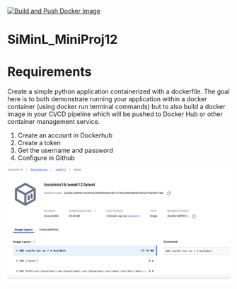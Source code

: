 [![Build and Push Docker Image](https://github.com/nogibjj/SiMinL_Week12/actions/workflows/hello.yml/badge.svg)](https://github.com/nogibjj/SiMinL_Week12/actions/workflows/hello.yml)

# SiMinL_MiniProj12

# Requirements
Create a simple python application containerized with a dockerfile. The goal here is to both demonstrate running your application within a docker container (using docker run terminal commands) but to also build a docker image in your CI/CD pipeline which will be pushed to Docker Hub or other container management service.

1. Create an account in Dockerhub
2. Create a token
3. Get the username and password
4. Configure in Github

![alt text](image-1.png)
